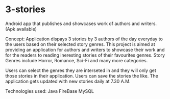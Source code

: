 # 3-stories
Android app that publishes and showcases work of authors and writers. (Apk available)

Concept:
Application dispays 3 stories by 3 authors of the day everyday to the users based on their selected story genres.
This project is aimed at providing an application for authors and writers to showcase their work
and for the readers to reading ineresting stories of their favourites genres.
Story Genres include Horror, Romance, Sci-Fi and many more categories.

Users can select the genres they are interseted in and they will only get those stories in their application.
Users can save the stories the like.
The application gets updated with new stories daily at 7.30 A.M.

Technologies used: 
Java
FireBase
MySQL
